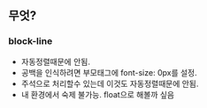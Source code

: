 ## 무엇?

### block-line

- 자동정렬때문에 안됨.
- 공백을 인식하려면 부모태그에 font-size: 0px를 설정.
- 주석으로 처리할수 있는데 이것도 자동정렬때문에 안됨.
- 내 환경에서 숙제 불가능. float으로 해볼까 싶음
